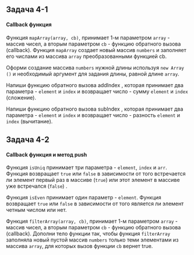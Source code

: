 ## Задача 4-1

#### Callback функция

Функция  `mapArray(array, cb)`, принимает 1-м параметром  `array`  - массив чисел, а вторым параметром  `cb`  - функцию обратного вызова (callback). Функция  `mapArray`  создает новый массив  `numbers`  и заполняет его числами из массива  `array`  преобразованными функцией cb.

Оформи создание массива  `numbers`  нужной длины используя  `new Array ()`  и необходимый аргумент для задания длины, равной длине  `array`.

Напиши функцию обратного вызова addIndex , которая принимает два параметра -  `element`  и  `index`  и возвращает число - сумму  `element`  и  `index`  (сложение).

Напиши функцию обратного вызова subIndex , которая принимает два параметра -  `element`  и  `index`  и возвращает число - разность  `element`  и  `index`  (вычитание).

## Задача 4-2

#### Callback функция и метод push

Функция  `isUniq`  принимает три параметра -  `element`,  `index`  и  `arr`. Функция возвращает  `true`  или  `false`  в зависимости от того встречается ли элемент первый раз в массиве (`true`) или этот элемент в массиве уже встречался (`false`) .

Функция  `isEven`  принимает один параметр -  `element`. Функция возвращает  `true`  или  `false`  в зависимости от того является ли элемент четным числом или нет.

Функция  `filterArray(array, cb)`, принимает 1-м параметром  `array`  - массив чисел, а вторым параметром  `cb`  - функцию обратного вызова (callback). Дополни тело функции так, чтобы функция  `filterArray`  заполняла новый пустой массив  `numbers`  только теми элементами из массива  `array`, для которых вызов функции  `cb`  вернет true.